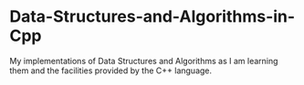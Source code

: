 # Data-Structures-and-Algorithms-in-Cpp
My implementations of Data Structures and Algorithms as I am learning them and the facilities provided by the C++ language.
